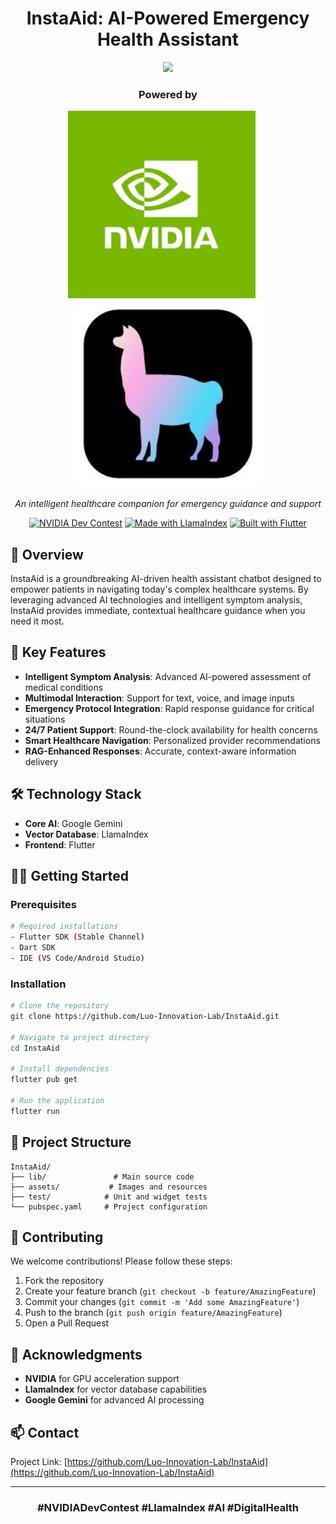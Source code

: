 <div align="center">
  
# InstaAid: AI-Powered Emergency Health Assistant

[<img src="logo-image-here" width="200">](#)

### Powered by
<p align="center">
  <img src="nvidia.png" width="300" style="margin-right: 20px"/>
  <img src="images.jpeg" width="300"/>
</p>

*An intelligent healthcare companion for emergency guidance and support*

[![NVIDIA Dev Contest](https://img.shields.io/badge/NVIDIA-Dev%20Contest-76B900?style=for-the-badge&logo=nvidia&logoColor=white)](https://developer.nvidia.com/)
[![Made with LlamaIndex](https://img.shields.io/badge/Made%20with-LlamaIndex-blue?style=for-the-badge)](https://www.llamaindex.ai/)
[![Built with Flutter](https://img.shields.io/badge/Built%20with-Flutter-02569B?style=for-the-badge&logo=flutter&logoColor=white)](https://flutter.dev)

</div>

## 🌟 Overview

InstaAid is a groundbreaking AI-driven health assistant chatbot designed to empower patients in navigating today's complex healthcare systems. By leveraging advanced AI technologies and intelligent symptom analysis, InstaAid provides immediate, contextual healthcare guidance when you need it most.

## 🚀 Key Features

- **Intelligent Symptom Analysis**: Advanced AI-powered assessment of medical conditions
- **Multimodal Interaction**: Support for text, voice, and image inputs
- **Emergency Protocol Integration**: Rapid response guidance for critical situations
- **24/7 Patient Support**: Round-the-clock availability for health concerns
- **Smart Healthcare Navigation**: Personalized provider recommendations
- **RAG-Enhanced Responses**: Accurate, context-aware information delivery

## 🛠️ Technology Stack

- **Core AI**: Google Gemini
- **Vector Database**: LlamaIndex
- **Frontend**: Flutter

## 🏃‍♂️ Getting Started

### Prerequisites

```bash
# Required installations
- Flutter SDK (Stable Channel)
- Dart SDK
- IDE (VS Code/Android Studio)
```

### Installation

```bash
# Clone the repository
git clone https://github.com/Luo-Innovation-Lab/InstaAid.git

# Navigate to project directory
cd InstaAid

# Install dependencies
flutter pub get

# Run the application
flutter run
```

## 📁 Project Structure

```
InstaAid/
├── lib/               # Main source code
├── assets/           # Images and resources
├── test/            # Unit and widget tests
└── pubspec.yaml     # Project configuration
```

## 🤝 Contributing

We welcome contributions! Please follow these steps:

1. Fork the repository
2. Create your feature branch (`git checkout -b feature/AmazingFeature`)
3. Commit your changes (`git commit -m 'Add some AmazingFeature'`)
4. Push to the branch (`git push origin feature/AmazingFeature`)
5. Open a Pull Request

## 🌟 Acknowledgments

- **NVIDIA** for GPU acceleration support
- **LlamaIndex** for vector database capabilities
- **Google Gemini** for advanced AI processing

## 📫 Contact

Project Link: [https://github.com/Luo-Innovation-Lab/InstaAid](https://github.com/Luo-Innovation-Lab/InstaAid)

---

<div align="center">

### #NVIDIADevContest #LlamaIndex #AI #DigitalHealth

</div>
